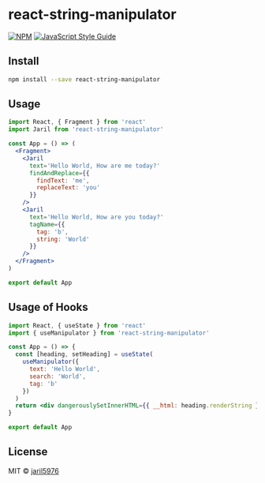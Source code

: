 # react-string-manipulator

[![NPM](https://img.shields.io/npm/v/react-string-manipulator.svg)](https://www.npmjs.com/package/react-string-manipulator) [![JavaScript Style Guide](https://img.shields.io/badge/code_style-standard-brightgreen.svg)](https://standardjs.com)

## Install

```bash
npm install --save react-string-manipulator
```

## Usage

```jsx
import React, { Fragment } from 'react'
import Jaril from 'react-string-manipulator'

const App = () => (
  <Fragment>
    <Jaril
      text='Hello World, How are me today?'
      findAndReplace={{
        findText: 'me',
        replaceText: 'you'
      }}
    />
    <Jaril
      text='Hello World, How are you today?'
      tagName={{
        tag: 'b',
        string: 'World'
      }}
    />
  </Fragment>
)

export default App
```

## Usage of Hooks

```jsx
import React, { useState } from 'react'
import { useManipulator } from 'react-string-manipulator'

const App = () => {
  const [heading, setHeading] = useState(
    useManipulator({
      text: 'Hello World',
      search: 'World',
      tag: 'b'
    })
  )
  return <div dangerouslySetInnerHTML={{ __html: heading.renderString }} />
}

export default App
```

## License

MIT © [jaril5976](https://github.com/jaril5976)
